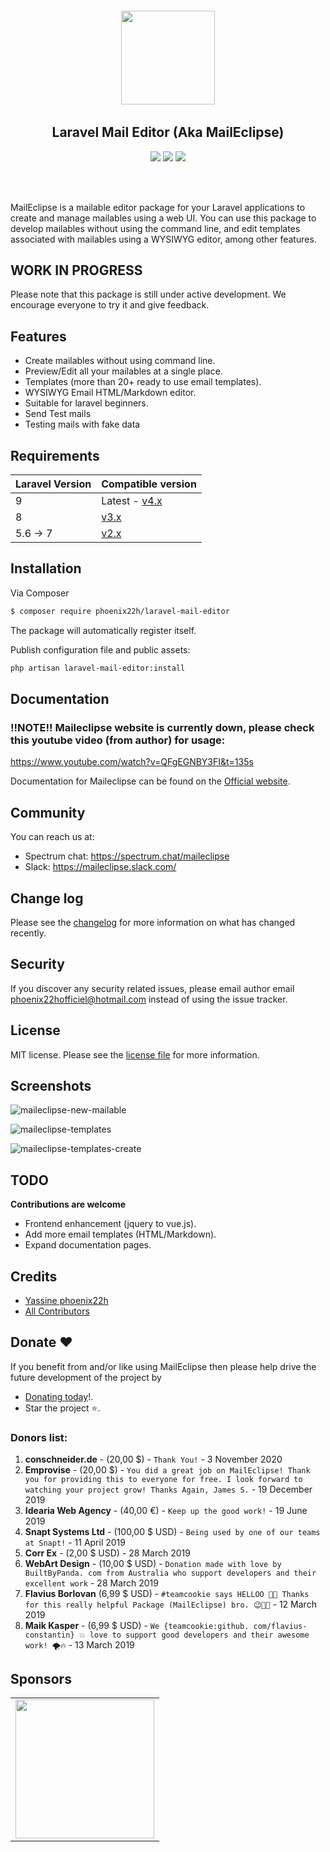 <h6 align="center">
    <img src="https://i.imgur.com/QpAJLql.png" width="150"/>
</h6>

<h2 align="center">
    Laravel Mail Editor (Aka MailEclipse)
</h2>

<p align="center">
<a href="https://packagist.org/packages/phoenix22h/laravel-mail-editor" alt="sponsors on Open Collective"><img src="https://poser.pugx.org/phoenix22h/laravel-mail-editor/v/stable" /></a> <a href="https://packagist.org/packages/phoenix22h/laravel-mail-editor" alt="Sponsors on Open Collective"><img src="https://poser.pugx.org/phoenix22h/laravel-mail-editor/license" /></a> 
<a href="https://packagist.org/packages/phoenix22h/laravel-mail-editor" alt="Sponsors on Open Collective"><img src="https://poser.pugx.org/phoenix22h/laravel-mail-editor/downloads" /></a> 
</p>
<br/><br/>

MailEclipse is a mailable editor package for your Laravel applications to create and manage mailables using a web UI. You can use this package to develop mailables without using the command line, and edit templates associated with mailables using a WYSIWYG editor, among other features.

## WORK IN PROGRESS

Please note that this package is still under active development. We encourage everyone to try it and give feedback.

## Features

* Create mailables without using command line.
* Preview/Edit all your mailables at a single place.
* Templates (more than 20+ ready to use email templates).
* WYSIWYG Email HTML/Markdown editor.
* Suitable for laravel beginners.
* Send Test mails
* Testing mails with fake data

## Requirements

| Laravel Version | Compatible version |
|-----------------|--------------------|
| 9               | Latest - [v4.x](https://github.com/phoenix22h/laravel-mail-editor/tree/v4.0.0)|
| 8               | [v3.x](https://github.com/phoenix22h/laravel-mail-editor/tree/3.x)               |
| 5.6 -> 7        | [v2.x](https://github.com/phoenix22h/laravel-mail-editor/tree/2.x)               |

## Installation

Via Composer

``` bash
$ composer require phoenix22h/laravel-mail-editor
```

The package will automatically register itself.

Publish configuration file and public assets:

``` bash
php artisan laravel-mail-editor:install
```

## Documentation

### !!NOTE!! Maileclipse website is currently down, please check this youtube video (from author) for usage:

https://www.youtube.com/watch?v=QFgEGNBY3FI&t=135s


Documentation for Maileclipse can be found on the [Official website](https://maileclipse.io).

## Community

You can reach us at:

- Spectrum chat: https://spectrum.chat/maileclipse
- Slack: https://maileclipse.slack.com/


## Change log

Please see the [changelog](changelog.md) for more information on what has changed recently.

## Security

If you discover any security related issues, please email author email [phoenix22hofficiel@hotmail.com](mailto:phoenix22hofficiel@hotmail.com) instead of using the issue tracker.

## License

MIT license. Please see the [license file](LICENSE) for more information.

## Screenshots

![maileclipse-new-mailable](https://i.imgur.com/AiMEtY0.png)

![maileclipse-templates](https://i.imgur.com/siqxWVa.png)

![maileclipse-templates-create](https://i.imgur.com/8OQrEIS.png)

## TODO

__Contributions are welcome__

* Frontend enhancement (jquery to vue.js).
* Add more email templates (HTML/Markdown).
* Expand documentation pages.

## Credits

- [Yassine phoenix22h](https://github.com/phoenix22h)
- [All Contributors](../../contributors)

## Donate :heart:

If you benefit from and/or like using MailEclipse then please help drive the future development of the project by 

* [Donating today](https://www.paypal.me/streamaps)!.
* Star the project :star:.

### Donors list:

1. **conschneider.de** - (20,00 $) - `Thank You!` - 3 November 2020
2. **Emprovise** - (20,00 $) - `You did a great job on MailEclipse! Thank you for providing this to everyone for free. I look forward to watching your project grow! Thanks Again, James S.` - 19 December 2019
3. **Idearia Web Agency** - (40,00 €) - `Keep up the good work!` - 19 June 2019
4. **Snapt Systems Ltd** - (100,00 $ USD) - `Being used by one of our teams at Snapt!` - 11 April 2019
5. **Corr Ex** - (2,00 $ USD) - 28 March 2019
6. **WebArt Design** - (10,00 $ USD) - `Donation made with love by BuiltByPanda. com from Australia who support developers and their excellent work` - 28 March 2019
7. **Flavius Borlovan** (6,99 $ USD) - `#teamcookie says HELLOO 🥳😉 Thanks for this really helpful Package (MailEclipse) bro. 😉💪🏽` - 12 March 2019
8. **Maik Kasper** - (6,99 $ USD) - `We {teamcookie:github. com/flavius-constantin} 💥 love to support good developers and their awesome work! 🌪🔥` - 13 March 2019

## Sponsors

<table>
  <tbody>
    <tr>
          <td align="center" valign="middle">
            <a href="https://www.jetbrains.com/?from=maileclipse" target="_blank">
              <img width="222px" src="https://user-images.githubusercontent.com/15586492/96636404-2c18dd00-1315-11eb-9520-736dffaaf0a7.png">
            </a>
          </td>
        </tr>
  </tbody>
</table>
